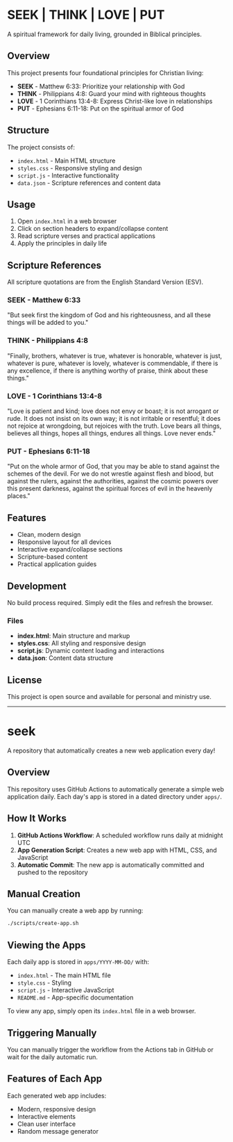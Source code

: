 # SEEK | THINK | LOVE | PUT

A spiritual framework for daily living, grounded in Biblical principles.

## Overview

This project presents four foundational principles for Christian living:

- **SEEK** - Matthew 6:33: Prioritize your relationship with God
- **THINK** - Philippians 4:8: Guard your mind with righteous thoughts
- **LOVE** - 1 Corinthians 13:4-8: Express Christ-like love in relationships
- **PUT** - Ephesians 6:11-18: Put on the spiritual armor of God

## Structure

The project consists of:

- `index.html` - Main HTML structure
- `styles.css` - Responsive styling and design
- `script.js` - Interactive functionality
- `data.json` - Scripture references and content data

## Usage

1. Open `index.html` in a web browser
2. Click on section headers to expand/collapse content
3. Read scripture verses and practical applications
4. Apply the principles in daily life

## Scripture References

All scripture quotations are from the English Standard Version (ESV).

### SEEK - Matthew 6:33
"But seek first the kingdom of God and his righteousness, and all these things will be added to you."

### THINK - Philippians 4:8
"Finally, brothers, whatever is true, whatever is honorable, whatever is just, whatever is pure, whatever is lovely, whatever is commendable, if there is any excellence, if there is anything worthy of praise, think about these things."

### LOVE - 1 Corinthians 13:4-8
"Love is patient and kind; love does not envy or boast; it is not arrogant or rude. It does not insist on its own way; it is not irritable or resentful; it does not rejoice at wrongdoing, but rejoices with the truth. Love bears all things, believes all things, hopes all things, endures all things. Love never ends."

### PUT - Ephesians 6:11-18
"Put on the whole armor of God, that you may be able to stand against the schemes of the devil. For we do not wrestle against flesh and blood, but against the rulers, against the authorities, against the cosmic powers over this present darkness, against the spiritual forces of evil in the heavenly places."

## Features

- Clean, modern design
- Responsive layout for all devices
- Interactive expand/collapse sections
- Scripture-based content
- Practical application guides

## Development

No build process required. Simply edit the files and refresh the browser.

### Files

- **index.html**: Main structure and markup
- **styles.css**: All styling and responsive design
- **script.js**: Dynamic content loading and interactions
- **data.json**: Content data structure

## License

This project is open source and available for personal and ministry use.

---

# seek

A repository that automatically creates a new web application every day!

## Overview

This repository uses GitHub Actions to automatically generate a simple web application daily. Each day's app is stored in a dated directory under `apps/`.

## How It Works

1. **GitHub Actions Workflow**: A scheduled workflow runs daily at midnight UTC
2. **App Generation Script**: Creates a new web app with HTML, CSS, and JavaScript
3. **Automatic Commit**: The new app is automatically committed and pushed to the repository

## Manual Creation

You can manually create a web app by running:

```bash
./scripts/create-app.sh
```

## Viewing the Apps

Each daily app is stored in `apps/YYYY-MM-DD/` with:
- `index.html` - The main HTML file
- `style.css` - Styling
- `script.js` - Interactive JavaScript
- `README.md` - App-specific documentation

To view any app, simply open its `index.html` file in a web browser.

## Triggering Manually

You can manually trigger the workflow from the Actions tab in GitHub or wait for the daily automatic run.

## Features of Each App

Each generated web app includes:
- Modern, responsive design
- Interactive elements
- Clean user interface
- Random message generator

